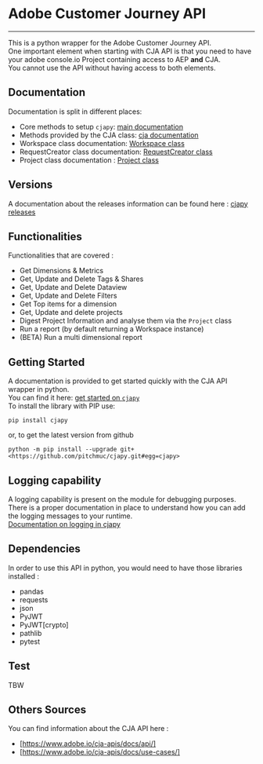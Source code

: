 # Adobe Customer Journey API

-----------------------

This is a python wrapper for the Adobe Customer Journey API.\
One important element when starting with CJA API is that you need to have your adobe console.io Project containing access to AEP **and** CJA.\
You cannot use the API without having access to both elements.

## Documentation

Documentation is split in different places:

* Core methods to setup `cjapy`: [main documentation](./docs/main.md)
* Methods provided by the CJA class: [cja documentation](./docs/cja.md)
* Workspace class documentation: [Workspace class](./docs/workspace.md)
* RequestCreator class documentation: [RequestCreator class](./docs/requestCreator.md)
* Project class documentation : [Project class](./docs/projects.md)

## Versions

A documentation about the releases information can be found here : [cjapy releases](./docs/releases.md)

## Functionalities

Functionalities that are covered :

* Get Dimensions & Metrics
* Get, Update and Delete Tags & Shares
* Get, Update and Delete Dataview
* Get, Update and Delete Filters
* Get Top items for a dimension
* Get, Update and delete projects
* Digest Project Information and analyse them via the `Project` class
* Run a report (by default returning a Workspace instance)
* (BETA) Run a multi dimensional report

## Getting Started

A documentation is provided to get started quickly with the CJA API wrapper in python.\
You can find it here: [get started on `cjapy`](./docs/getting_started.md)\
To install the library with PIP use:

```cli
pip install cjapy
```

or, to get the latest version from github

```cli
python -m pip install --upgrade git+<https://github.com/pitchmuc/cjapy.git#egg=cjapy>
```

## Logging capability

A logging capability is present on the module for debugging purposes.\
There is a proper documentation in place to understand how you can add the logging messages to your runtime.\
[Documentation on logging in cjapy](./docs/logging.md)

## Dependencies

In order to use this API in python, you would need to have those libraries installed :

* pandas
* requests
* json
* PyJWT
* PyJWT[crypto]
* pathlib
* pytest

## Test

TBW

## Others Sources

You can find information about the CJA API here :

* [https://www.adobe.io/cja-apis/docs/api/]
* [https://www.adobe.io/cja-apis/docs/use-cases/]

[1]: https://www.datanalyst.info
